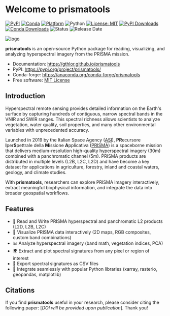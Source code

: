 # Welcome to prismatools


[![PyPI](https://img.shields.io/pypi/v/prismatools.svg?color=red)](https://pypi.python.org/pypi/prismatools)
[![Conda](https://img.shields.io/conda/vn/conda-forge/prismatools.svg?color=green)](https://anaconda.org/conda-forge/prismatools)
[![Platform](https://img.shields.io/conda/pn/conda-forge/prismatools.svg?color=yellowgreen)](https://anaconda.org/conda-forge/prismatools)
![Python](https://img.shields.io/badge/language-python-brightgreen)
[![License: MIT](https://img.shields.io/badge/License-MIT-yellow.svg)](https://opensource.org/licenses/MIT)
[![PyPI Downloads](https://static.pepy.tech/personalized-badge/prismatools?period=total&units=INTERNATIONAL_SYSTEM&left_color=GRAY&right_color=red&left_text=downloads+%28pypi%29)](https://pepy.tech/projects/prismatools)
[![Conda Downloads](https://img.shields.io/conda/dn/conda-forge/prismatools?label=downloads%20(conda)&color=green)](https://anaconda.org/conda-forge/prismatools)
![Status](https://img.shields.io/badge/status-active-magenta)
![Release Date](https://anaconda.org/conda-forge/prismatools/badges/latest_release_date.svg)

[![logo](https://raw.githubusercontent.com/gthlor/prismatools/main/docs/assets/logo150_nobg.png)](https://github.com/gthlor/prismatools/blob/main/docs/assets/logo150_nobg.png)


**prismatools** is an open-source Python package for reading, visualizing, and analyzing hyperspectral imagery from the PRISMA mission.

-   Documentation: <https://gthlor.github.io/prismatools>
-   PyPI: <https://pypi.org/project/prismatools/>
-   Conda-forge: <https://anaconda.org/conda-forge/prismatools>
-   Free software: [MIT License](https://opensource.org/licenses/MIT)

## Introduction

Hyperspectral remote sensing provides detailed information on the Earth's surface by capturing hundreds of contiguous, narrow spectral bands in the VNIR and SWIR ranges. This spectral richness allows scientists to analyze vegetation, water quality, soil properties, and many other environmental variables with unprecedented accuracy.

Launched in 2019 by the Italian Space Agency ([ASI](https://www.asi.it/)), **PR**ecursore **I**per**S**pettrale della **M**issione **A**pplicativa ([PRISMA](http://www.prisma-i.it/index.php/en))  is a spaceborne mission that delivers medium-resolution high-quality hyperspectral imagery (30m) combined with a panchromatic channel (5m). PRISMA products are distributed in multiple levels (L2B, L2C, L2D) and have become a key dataset for applications in agriculture, forestry, inland and coastal waters, geology, and climate studies.

With **prismatools**, researchers can explore PRISMA imagery interactively, extract meaningful biophysical information, and integrate the data into broader geospatial workflows.

## Features

- 📂 Read and Write PRISMA hyperspectral and panchromatic L2 products (L2D, L2B, L2C)
- 🎨 Visualize PRISMA data interactively (2D maps, RGB composites, custom band combinations)
- 📊 Analyze hyperspectral imagery (band math, vegetation indices, PCA)
- 🌍 Extract and plot spectral signatures from any pixel or region of interest
- 💾 Export spectral signatures as CSV files
- 🧩 Integrate seamlessly with popular Python libraries (xarray, rasterio, geopandas, matplotlib)

## Citations

If you find **prismatools** useful in your research, please consider citing the following paper:
[*DOI will be provided upon publication*].
Thank you!